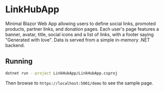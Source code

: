 # LinkHubApp

Minimal Blazor Web App allowing users to define social links, promoted products, partner links, and donation pages. Each user's page features a banner, avatar, title, social icons and a list of links, with a footer saying "Generated with love". Data is served from a simple in-memory .NET backend.

## Running

```bash
dotnet run --project LinkHubApp/LinkHubApp.csproj
```

Then browse to `https://localhost:5001/demo` to see the sample page.
